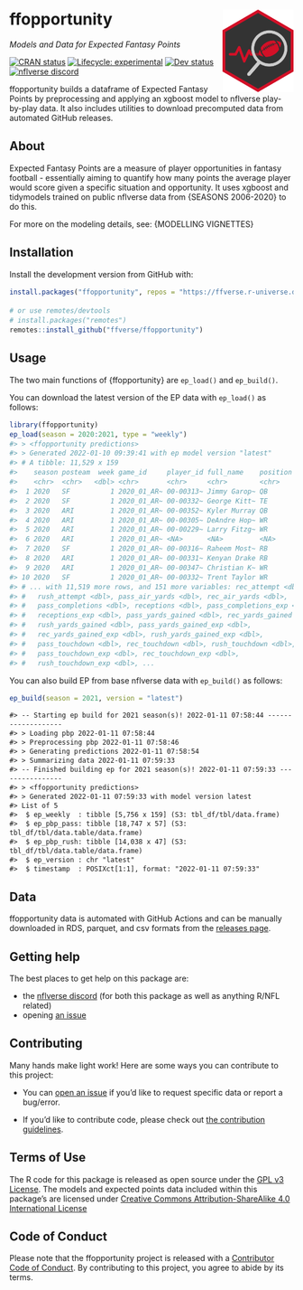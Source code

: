 
<!-- README.md is generated from README.Rmd. Please edit that file -->

# ffopportunity <a href='https://ffopportunity.ffverse.com'><img src='man/figures/logo.svg' align="right" width="25%" min-width="120px"/></a>

*Models and Data for Expected Fantasy Points*

<!-- badges: start -->

[![CRAN
status](https://img.shields.io/cran/v/ffopportunity?style=flat-square&logo=R&label=CRAN)](https://CRAN.R-project.org/package=ffopportunity)
[![Lifecycle:
experimental](https://img.shields.io/badge/lifecycle-experimental-orange.svg?style=flat-square)](https://lifecycle.r-lib.org/articles/stages.html#experimental)
[![Dev
status](https://img.shields.io/github/r-package/v/ffverse/ffopportunity/main?label=dev&style=flat-square&logo=github)](https://ffopportunity.ffverse.com/)
[![nflverse
discord](https://img.shields.io/discord/789805604076126219?color=7289da&label=nflverse%20discord&logo=discord&logoColor=fff&style=flat-square)](https://discord.com/invite/5Er2FBnnQa)
<!-- badges: end -->

ffopportunity builds a dataframe of Expected Fantasy Points by
preprocessing and applying an xgboost model to nflverse play-by-play
data. It also includes utilities to download precomputed data from
automated GitHub releases.

## About

Expected Fantasy Points are a measure of player opportunities in fantasy
football - essentially aiming to quantify how many points the average
player would score given a specific situation and opportunity. It uses
xgboost and tidymodels trained on public nflverse data from {SEASONS
2006-2020} to do this.

For more on the modeling details, see: {MODELLING VIGNETTES}

## Installation

<!--Install the stable version from CRAN with:

```r
install.packages("ffopportunity")
```
-->

Install the development version from GitHub with:

``` r
install.packages("ffopportunity", repos = "https://ffverse.r-universe.dev")

# or use remotes/devtools
# install.packages("remotes")
remotes::install_github("ffverse/ffopportunity")
```

## Usage

The two main functions of {ffopportunity} are `ep_load()` and
`ep_build()`.

You can download the latest version of the EP data with `ep_load()` as
follows:

``` r
library(ffopportunity)
ep_load(season = 2020:2021, type = "weekly")
#> > <ffopportunity predictions>
#> > Generated 2022-01-10 09:39:41 with ep model version "latest"
#> # A tibble: 11,529 x 159
#>    season posteam  week game_id     player_id full_name    position pass_attempt
#>    <chr>  <chr>   <dbl> <chr>       <chr>     <chr>        <chr>           <dbl>
#>  1 2020   SF          1 2020_01_AR~ 00-00313~ Jimmy Garop~ QB                 33
#>  2 2020   SF          1 2020_01_AR~ 00-00332~ George Kitt~ TE                  0
#>  3 2020   ARI         1 2020_01_AR~ 00-00352~ Kyler Murray QB                 39
#>  4 2020   ARI         1 2020_01_AR~ 00-00305~ DeAndre Hop~ WR                  0
#>  5 2020   ARI         1 2020_01_AR~ 00-00229~ Larry Fitzg~ WR                  0
#>  6 2020   ARI         1 2020_01_AR~ <NA>      <NA>         <NA>                0
#>  7 2020   SF          1 2020_01_AR~ 00-00316~ Raheem Most~ RB                  0
#>  8 2020   ARI         1 2020_01_AR~ 00-00331~ Kenyan Drake RB                  0
#>  9 2020   ARI         1 2020_01_AR~ 00-00347~ Christian K~ WR                  0
#> 10 2020   SF          1 2020_01_AR~ 00-00332~ Trent Taylor WR                  0
#> # ... with 11,519 more rows, and 151 more variables: rec_attempt <dbl>,
#> #   rush_attempt <dbl>, pass_air_yards <dbl>, rec_air_yards <dbl>,
#> #   pass_completions <dbl>, receptions <dbl>, pass_completions_exp <dbl>,
#> #   receptions_exp <dbl>, pass_yards_gained <dbl>, rec_yards_gained <dbl>,
#> #   rush_yards_gained <dbl>, pass_yards_gained_exp <dbl>,
#> #   rec_yards_gained_exp <dbl>, rush_yards_gained_exp <dbl>,
#> #   pass_touchdown <dbl>, rec_touchdown <dbl>, rush_touchdown <dbl>,
#> #   pass_touchdown_exp <dbl>, rec_touchdown_exp <dbl>,
#> #   rush_touchdown_exp <dbl>, ...
```

You can also build EP from base nflverse data with `ep_build()` as
follows:

``` r
ep_build(season = 2021, version = "latest")
```

    #> -- Starting ep build for 2021 season(s)! 2022-01-11 07:58:44 -------------------
    #> > Loading pbp 2022-01-11 07:58:44
    #> > Preprocessing pbp 2022-01-11 07:58:46
    #> > Generating predictions 2022-01-11 07:58:54
    #> > Summarizing data 2022-01-11 07:59:33
    #> -- Finished building ep for 2021 season(s)! 2022-01-11 07:59:33 ----------------
    #> > <ffopportunity predictions>
    #> > Generated 2022-01-11 07:59:33 with model version latest
    #> List of 5
    #>  $ ep_weekly  : tibble [5,756 x 159] (S3: tbl_df/tbl/data.frame)
    #>  $ ep_pbp_pass: tibble [18,747 x 57] (S3: tbl_df/tbl/data.table/data.frame)
    #>  $ ep_pbp_rush: tibble [14,038 x 47] (S3: tbl_df/tbl/data.table/data.frame)
    #>  $ ep_version : chr "latest"
    #>  $ timestamp  : POSIXct[1:1], format: "2022-01-11 07:59:33"

## Data

ffopportunity data is automated with GitHub Actions and can be manually
downloaded in RDS, parquet, and csv formats from the [releases
page](https://github.com/ffverse/ffopportunity/releases).

## Getting help

The best places to get help on this package are:

-   the [nflverse discord](https://discord.com/invite/5Er2FBnnQa) (for
    both this package as well as anything R/NFL related)
-   opening [an
    issue](https://github.com/ffverse/ffopportunity/issues/new/choose)

## Contributing

Many hands make light work! Here are some ways you can contribute to
this project:

-   You can [open an
    issue](https://github.com/ffverse/ffopportunity/issues/new/choose)
    if you’d like to request specific data or report a bug/error.

-   If you’d like to contribute code, please check out [the contribution
    guidelines](https://ffopportunity.ffverse.com/CONTRIBUTING.html).

## Terms of Use

The R code for this package is released as open source under the [GPL v3
License](https://ffopportunity.ffverse.com/LICENSE.html). The models and
expected points data included within this package’s are licensed under
[Creative Commons Attribution-ShareAlike 4.0 International
License](https://creativecommons.org/licenses/by-sa/4.0/)

## Code of Conduct

Please note that the ffopportunity project is released with a
[Contributor Code of
Conduct](https://contributor-covenant.org/version/2/0/CODE_OF_CONDUCT.html).
By contributing to this project, you agree to abide by its terms.
